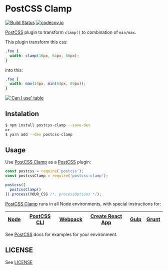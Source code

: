 # PostCSS Clamp
[![Build Status][ci-img]][ci] [![codecov.io][cov-img]][cov]

[PostCSS] plugin to transform `clamp()` to combination of `min/max`.

[PostCSS]:    https://github.com/postcss/postcss
[ci-img]:     https://travis-ci.com/polemius/postcss-clamp.svg?branch=master
[ci]:         https://travis-ci.com/polemius/postcss-clamp
[cov-img]: https://codecov.io/github/polemius/postcss-clamp/coverage.svg?branch=master
[cov]:        https://codecov.io/github/polemius/postcss-clamp?branch=master

This plugin transform this css:

```css
.foo {
  width: clamp(10px, 64px, 80px);
}
```

into this:

```css
.foo {
  width: max(10px, min(64px, 80px));
}
```

[!['Can I use' table](https://caniuse.bitsofco.de/image/css-math-functions.png)](https://caniuse.com/#feat=css-math-functions)

## Instalation

```bash
$ npm install postcss-clamp --save-dev
or
$ yarn add --dev postcss-clamp
```

## Usage

Use [PostCSS Clamp] as a [PostCSS] plugin:

```js
const postcss = require('postcss');
const postcssClamp = require('postcss-clamp');

postcss([
  postcssClamp()
]).process(YOUR_CSS /*, processOptions */);
```

[PostCSS Clamp] runs in all Node environments, with special instructions for:

| [Node](INSTALL.md#node) | [PostCSS CLI](INSTALL.md#postcss-cli) | [Webpack](INSTALL.md#webpack) | [Create React App](INSTALL.md#create-react-app) | [Gulp](INSTALL.md#gulp) | [Grunt](INSTALL.md#grunt) |
| --- | --- | --- | --- | --- | --- |

See [PostCSS] docs for examples for your environment.

## LICENSE

See [LICENSE](LICENSE)

[PostCSS]: https://github.com/postcss/postcss
[PostCSS Clamp]: https://github.com/polemius/postcss-clamp
